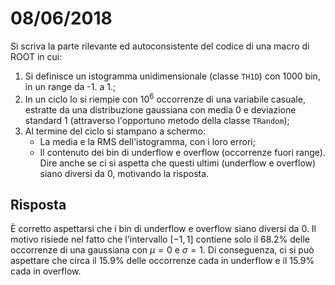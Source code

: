 # 08/06/2018

Si scriva la parte rilevante ed autoconsistente del codice di una macro di ROOT in cui:

1. Si definisce un istogramma unidimensionale (classe `TH1D`) con 1000 bin, in un range da -1. a 1.;
2. In un ciclo lo si riempie con $10^6$ occorrenze di una variabile casuale, estratte da una distribuzione gaussiana con media 0 e deviazione standard 1 (attraverso l'opportuno metodo della classe `TRandom`);
3. Al termine del ciclo si stampano a schermo:
    - La media e la RMS dell'istogramma, con i loro errori;
    - Il contenuto dei bin di underflow e overflow (occorrenze fuori range). Dire anche se ci si aspetta che questi ultimi (underflow e overflow) siano diversi da 0, motivando la risposta.

## Risposta

È corretto aspettarsi che i bin di underflow e overflow siano diversi da 0. Il motivo risiede nel fatto che l'intervallo $[-1, 1]$ contiene solo il 68.2\% delle occorrenze di una gaussiana con $\mu = 0$ e $\sigma = 1$. Di conseguenza, ci si può aspettare che circa il 15.9\% delle occorrenze cada in underflow e il 15.9\% cada in overflow.

